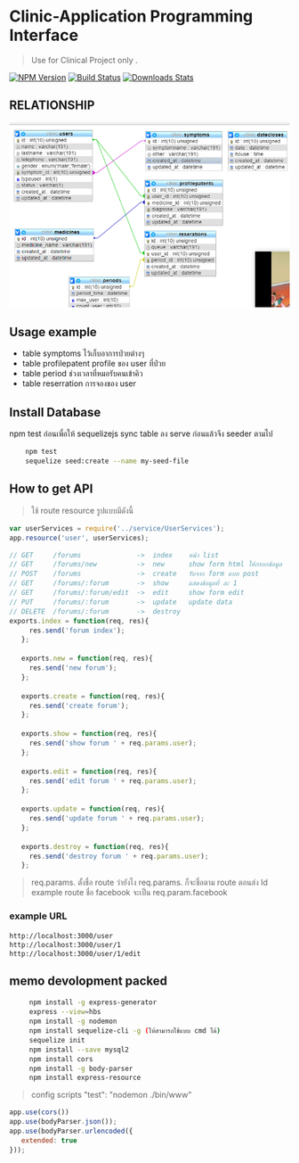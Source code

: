 # Clinic-Application Programming Interface
> Use for Clinical Project only . 

[![NPM Version][npm-image]][npm-url]
[![Build Status][travis-image]][travis-url]
[![Downloads Stats][npm-downloads]][npm-url]

##  RELATIONSHIP

![](ER-DIAGRAM.png)



## Usage example

- table symptoms  ไว้เก็บอาการป่วยต่างๆ 
- table profilepatent     profile ของ user ที่ป่วย
- table period ช่วงเวลาที่หมอรับคนเข้าคิว
- table reserration การจองของ user



## Install Database
npm test ก่อนเพื่อให้ sequelizejs sync table ลง serve ก่อนแล้วจึง seeder ตามไป
```sh
    npm test
    sequelize seed:create --name my-seed-file
```

## How to get API 
> ใช้ route resource รูปแบบมีดังนี้  
 ```javascript
var userServices = require('../service/UserServices');
app.resource('user', userServices);
```

 ```javascript
// GET     /forums              ->  index    หน้า list
// GET     /forums/new          ->  new      show form html ให้กรอกข้อมูล
// POST    /forums              ->  create   รับจาก form แบบ post
// GET     /forums/:forum       ->  show     แสดงข้อมูลที่ ละ 1
// GET     /forums/:forum/edit  ->  edit     show form edit
// PUT     /forums/:forum       ->  update   update data
// DELETE  /forums/:forum       ->  destroy
exports.index = function(req, res){
      res.send('forum index');
    };

    exports.new = function(req, res){
      res.send('new forum');
    };

    exports.create = function(req, res){
      res.send('create forum');
    };

    exports.show = function(req, res){
      res.send('show forum ' + req.params.user);
    };

    exports.edit = function(req, res){
      res.send('edit forum ' + req.params.user);
    };

    exports.update = function(req, res){
      res.send('update forum ' + req.params.user);
    };

    exports.destroy = function(req, res){
      res.send('destroy forum ' + req.params.user);
    };
```
>  req.params.  ตั้งชื่อ route ว่ายังไง  req.params. ก็จะชื่อตาม route ตอนส่ง Id 
example   route ชื่อ  facebook  จะเป็น req.param.facebook

### example URL
```
http://localhost:3000/user
http://localhost:3000/user/1
http://localhost:3000/user/1/edit

```

## memo  devolopment packed
```sh
     npm install -g express-generator
     express --view=hbs
     npm install -g nodemon
     npm install sequelize-cli -g (ให้สามารถใช้แบบ cmd ได้) 
     sequelize init
     npm install --save mysql2
     npm install cors
     npm install -g body-parser
     npm install express-resource
```
 > config scripts   "test": "nodemon ./bin/www"

 ```javascript
app.use(cors())
app.use(bodyParser.json());
app.use(bodyParser.urlencoded({
    extended: true
}));
```
<!-- Markdown link & img dfn's -->
[npm-image]: https://img.shields.io/npm/v/datadog-metrics.svg?style=flat-square
[npm-url]: https://npmjs.org/package/datadog-metrics
[npm-downloads]: https://img.shields.io/npm/dm/datadog-metrics.svg?style=flat-square
[travis-image]: https://img.shields.io/travis/dbader/node-datadog-metrics/master.svg?style=flat-square
[travis-url]: https://travis-ci.org/dbader/node-datadog-metrics
[wiki]: https://github.com/yourname/yourproject/wiki